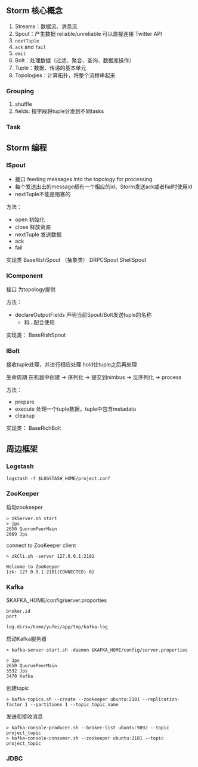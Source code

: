 ## Storm 核心概念
1. Streams：数据流、消息流
2. Spout：产生数据 reliable/unreliable  可以直接连接 Twitter API
  1. `nextTuple`
  2. `ack` and `fail`
  3. `emit`
3. Bolt：处理数据（过滤、聚合、查询、数据库操作）
4. Tuple：数据、传递的基本单元
5. Topologies：计算拓扑，将整个流程串起来

### Grouping
1. shuffle
2. fields: 按字段将tuple分发到不同tasks

### Task

## Storm 编程
### ISpout
- 接口 feeding messages into the topology for processing.
-  每个发送出去的message都有一个相应的id，Storm发送ack或者fial时使用id
- nextTuple不能是阻塞的

方法：
- open 初始化
- close 释放资源
- nextTuple 发送数据
- ack
- fail

实现类
BaseRishSpout （抽象类）
DRPCSpout
ShellSpout

### IComponent
接口
为topology提供

方法：
- declareOutputFields 声明当前Spout/Bolt发送tuple的名称
  - 和...配合使用

实现类：
BaseRishSpout

### IBolt
接收tuple处理，并进行相应处理
hold住tuple之后再处理

生命周期
在机器中创建 -> 序列化 -> 提交到nimbus -> 反序列化 -> process

方法：
- prepare
- execute 处理一个tuple数据，tuple中包含metadata
- cleanup

实现类：
BaseRichBolt


## 周边框架
### Logstash
```
logstash -f $LOGSTASH_HOME/project.conf
```

### ZooKeeper
启动zookeeper
```
> zkServer.sh start
> jps
2650 QuorumPeerMain
2669 Jps
```

connect to ZooKeeper client
```
> zkCli.sh -server 127.0.0.1:2181

Welcome to ZooKeeper
[zk: 127.0.0.1:2181(CONNECTED) 0]
```
### Kafka
$KAFKA_HOME/config/server.proporties
```
broker.id
port

log.dirs=/home/yufei/app/tmp/kafka-log
```

启动Kafka服务器
```
> kafka-server-start.sh -daemon $KAFKA_HOME/config/server.properties

> Jps
2650 QuorumPeerMain
3532 Jps
3470 Kafka
```

创建topic
```
> kafka-topics.sh --create --zookeeper ubuntu:2181 --replication-factor 1 --partitions 1 --topic topic_name
```
发送和接收消息
```
> kafka-console-producer.sh --broker-list ubuntu:9092 --topic project_topic
> kafka-console-consumer.sh --zookeeper ubuntu:2181 --topic project_topic
```

### JDBC
